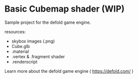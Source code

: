 # Basic Cubemap shader (WIP)

Sample project for the defold game engine.

resources:

- skybox images (.png)
- Cube.glb
- .material
- .vertex & .fragment shader
- .renderscript

Learn more about the defold game engine ( https://defold.com/ )
